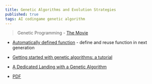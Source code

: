 ```yaml
---
title: Genetic Algorithms and Evolution Strategies
published: true
tags: AI codingame genetic algorithm
---
```

> Genetic Programming - [The Movie](https://www.youtube.com/watch?v=tTMpKrKkYXo&list=PLh9akXp2EH2ASgkmOXNjumDY91oUYMnlw&index=1)

- [Automatically defined function](https://www.youtube.com/watch?v=pRk6cth7Bpg) - define and reuse function in next generation

- [Getting started with genetic algorithms: a tutorial](https://www.sicara.fr/blog-technique/2017-08-29-was-darwin-great-computer-scientist)
- [A Dedicated Landing with a Genetic Algorithm](https://www.codingame.com/blog/genetic-algorithm-mars-lander/)
- [PDF](http://web.cecs.pdx.edu/~mperkows/CLASS_479/LECTURES479/EVO01.PDF)
